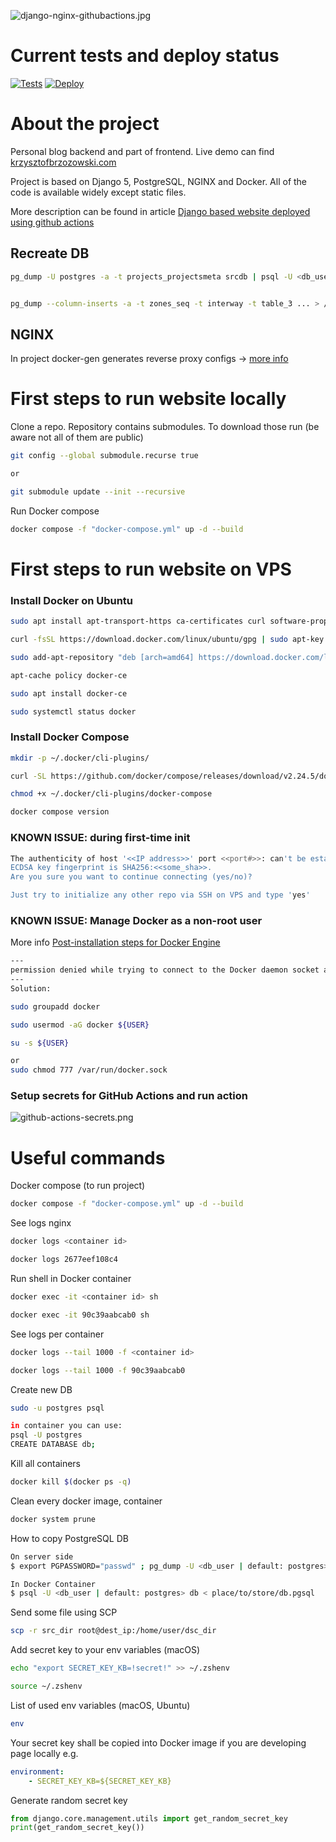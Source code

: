 ![django-nginx-githubactions.jpg](https://krzysztofbrzozowski.com/media/2024/01/15/django-nginx-githubactions.jpg)

# Current tests and deploy status
[![Tests](https://github.com/krzysztofbrzozowski/krzysztofbrzozowski_website/actions/workflows/tests.yml/badge.svg)](https://github.com/krzysztofbrzozowski/krzysztofbrzozowski_website/actions?query=workflow%3ATests)
[![Deploy](https://github.com/krzysztofbrzozowski/krzysztofbrzozowski_website/actions/workflows/deploy.yml/badge.svg)](https://github.com/krzysztofbrzozowski/krzysztofbrzozowski_website/actions?query=workflow%3ADeploy)

# About the project
Personal blog backend and part of frontend. Live demo can find [krzysztofbrzozowski.com](https://krzysztofbrzozowski.com)

Project is based on Django 5, PostgreSQL, NGINX and Docker. All of the code is available widely except static files.

More description can be found in article [Django based website deployed using github actions](https://krzysztofbrzozowski.com/project/django-based-website-deployed-using-github-actions)

## Recreate DB
```bash
pg_dump -U postgres -a -t projects_projectsmeta srcdb | psql -U <db_user> destdb; 


pg_dump --column-inserts -a -t zones_seq -t interway -t table_3 ... > /tmp/zones_seq.sql  
```

## NGINX
In project docker-gen generates reverse proxy configs ->
[more info](https://github.com/nginx-proxy/nginx-proxy/tree/main)

# First steps to run website locally
Clone a repo. Repository contains submodules. To download those run
(be aware not all of them are public)
```bash
git config --global submodule.recurse true

or

git submodule update --init --recursive
```

Run Docker compose 
```bash
docker compose -f "docker-compose.yml" up -d --build
```

# First steps to run website on VPS
### Install Docker on Ubuntu
```bash
sudo apt install apt-transport-https ca-certificates curl software-properties-common

curl -fsSL https://download.docker.com/linux/ubuntu/gpg | sudo apt-key add -

sudo add-apt-repository "deb [arch=amd64] https://download.docker.com/linux/ubuntu focal stable"

apt-cache policy docker-ce

sudo apt install docker-ce

sudo systemctl status docker
```

### Install Docker Compose
```bash
mkdir -p ~/.docker/cli-plugins/

curl -SL https://github.com/docker/compose/releases/download/v2.24.5/docker-compose-linux-x86_64 -o ~/.docker/cli-plugins/docker-compose

chmod +x ~/.docker/cli-plugins/docker-compose

docker compose version
```

### KNOWN ISSUE: during first-time init
```bash
The authenticity of host '<<IP address>>' port <<port#>>: can't be established.
ECDSA key fingerprint is SHA256:<<some_sha>>.
Are you sure you want to continue connecting (yes/no)?

Just try to initialize any other repo via SSH on VPS and type 'yes'
```

### KNOWN ISSUE: Manage Docker as a non-root user
More info [Post-installation steps for Docker Engine](https://docs.docker.com/engine/install/linux-postinstall/#manage-docker-as-a-non-root-user)
```bash
---
permission denied while trying to connect to the Docker daemon socket at unix:///var/run/docker.sock:
---
Solution:

sudo groupadd docker

sudo usermod -aG docker ${USER}

su -s ${USER}

or
sudo chmod 777 /var/run/docker.sock
```
### Setup secrets for GitHub Actions and run action
![github-actions-secrets.png](https://krzysztofbrzozowski.com//media/2024/01/22/github-actions-secrets.png)


# Useful commands
Docker compose (to run project)
```bash
docker compose -f "docker-compose.yml" up -d --build
```

See logs nginx
```bash
docker logs <container id>

docker logs 2677eef108c4
```

Run shell in Docker container
```bash
docker exec -it <container id> sh

docker exec -it 90c39aabcab0 sh
```

See logs per container
```bash
docker logs --tail 1000 -f <container id>

docker logs --tail 1000 -f 90c39aabcab0
```

Create new DB
```bash
sudo -u postgres psql

in container you can use:
psql -U postgres
CREATE DATABASE db;
```

Kill all containers
```bash
docker kill $(docker ps -q)
```

Clean every docker image, container
```bash
docker system prune
```

How to copy PostgreSQL DB
```bash
On server side
$ export PGPASSWORD="passwd" ; pg_dump -U <db_user | default: postgres> your_db > place/to/store/db.pgsql

In Docker Container
$ psql -U <db_user | default: postgres> db < place/to/store/db.pgsql
```

Send some file using SCP
```bash
scp -r src_dir root@dest_ip:/home/user/dsc_dir
```

Add secret key to your env variables (macOS)

```bash
echo "export SECRET_KEY_KB=!secret!" >> ~/.zshenv

source ~/.zshenv
```

List of used env variables (macOS, Ubuntu)
```bash
env
```

Your secret key shall be copied into Docker image if you are developing page locally e.g.
```yml
environment:
    - SECRET_KEY_KB=${SECRET_KEY_KB}
```

Generate random secret key
```python
from django.core.management.utils import get_random_secret_key
print(get_random_secret_key())
```



